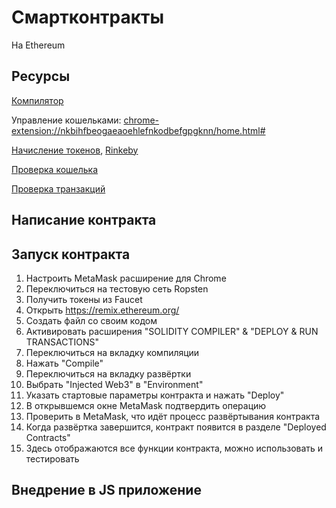 # Смартконтракты
На Ethereum

## Ресурсы
[Компилятор](https://remix.ethereum.org/)

Управление кошельками: [chrome-extension://nkbihfbeogaeaoehlefnkodbefgpgknn/home.html#](chrome-extension://nkbihfbeogaeaoehlefnkodbefgpgknn/home.html#)

[Начисление токенов](https://faucet.metamask.io/), [Rinkeby](https://faucets.chain.link/rinkeby)

[Проверка кошелька](https://ropsten.etherscan.io/address/0xa561c73b64a43cb3aeb7dfbbfd1d6a4c9fe8ddc5)

[Проверка транзакций](https://ropsten.etherscan.io/tx/0x6f2d71f0cfefada5bafa5d49052b20cfdff13a4fbf917864e5067c79c54bdbc2)

## Написание контракта

## Запуск контракта
1. Настроить MetaMask расширение для Chrome
2. Переключиться на тестовую сеть Ropsten
3. Получить токены из Faucet
4. Открыть https://remix.ethereum.org/
5. Создать файл со своим кодом
6. Активировать расширения "SOLIDITY COMPILER" & "DEPLOY & RUN TRANSACTIONS"
7. Переключиться на вкладку компиляции
8. Нажать "Compile"
9. Переключиться на вкладку развёртки
10. Выбрать "Injected Web3" в "Environment"
11. Указать стартовые параметры контракта и нажать "Deploy"
12. В открывшемся окне MetaMask подтвердить операцию
13. Проверить в MetaMask, что идёт процесс развёртывания контракта
14. Когда развёртка завершится, контракт появится в разделе "Deployed Contracts"
15. Здесь отображаются все функции контракта, можно использовать и тестировать

## Внедрение в JS приложение